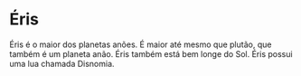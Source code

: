 # Éris

Éris é o maior dos planetas anões. É maior até mesmo que plutão, que também é um
planeta anão. Éris também está bem longe do Sol. Éris possui uma lua chamada
Disnomia.
